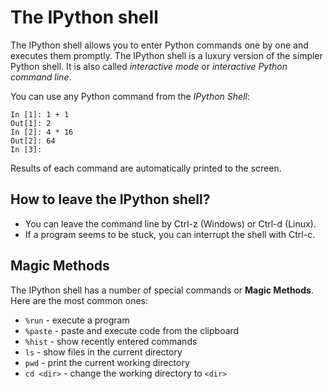 
# The IPython shell

The IPython shell allows you to enter Python commands one by one and executes them promptly.
The IPython shell is a luxury version of the simpler Python shell. It is also called *interactive mode* or *interactive Python command line*.

You can use any Python command from the *IPython Shell*:

    In [1]: 1 + 1
    Out[1]: 2
    In [2]: 4 * 16
    Out[2]: 64
    In [3]:

Results of each command are automatically printed to the screen.

## How to leave the IPython shell?

* You can leave the command line by Ctrl-z (Windows) or Ctrl-d (Linux).
* If a program seems to be stuck, you can interrupt the shell with Ctrl-c.

## Magic Methods

The IPython shell has a number of special commands or **Magic Methods**. Here are the most common ones:

* `%run` - execute a program
* `%paste` - paste and execute code from the clipboard
* `%hist` - show recently entered commands
* `ls` - show files in the current directory
* `pwd` - print the current working directory
* `cd <dir>` - change the working directory to `<dir>`
